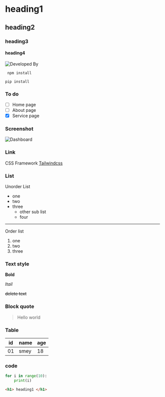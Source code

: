 # heading1
## heading2
### heading3
#### heading4

![Developed By](new-url-here)

` npm install`

`pip install`

### To do
- [ ] Home page
- [ ] About page
- [x] Service page

### Screenshot 

![Dashboard](https://upload.wikimedia.org/wikipedia/commons/thumb/4/46/Screenshot_Dashboard.png/1200px-Screenshot_Dashboard.png)

### Link
CSS Framework [Tailwindcss](https://tailwindcss.com)

### List
Unorder List
- one 
- two
- three
    - other sub list
    - four
---
Order list
1. one
2. two
3. three

### Text style
**Bold**

*Itail*

~~delete text~~

### Block quote
> Hello world

### Table
|id |name |age |
|---|----|----|
|01 |smey| 18|

### code
```python
for i in range(10):
    print(i)
```
```html
<h1> heading1 </h1>
```